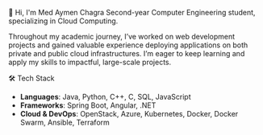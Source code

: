 👋 Hi, I'm Med Aymen Chagra
Second-year Computer Engineering student, specializing in Cloud Computing.

Throughout my academic journey, I’ve worked on web development projects and gained valuable experience deploying applications on both private and public cloud infrastructures. I’m eager to keep learning and apply my skills to impactful, large-scale projects.

🛠️ Tech Stack
- **Languages**: Java, Python, C++, C, SQL, JavaScript  
- **Frameworks**: Spring Boot, Angular, .NET  
- **Cloud & DevOps**: OpenStack, Azure, Kubernetes, Docker, Docker Swarm, Ansible, Terraform

